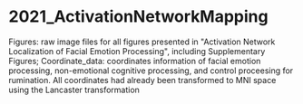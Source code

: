 # 2021_ActivationNetworkMapping
Figures: raw image files for all figures presented in "Activation Network Localization of Facial Emotion Processing", including Supplementary Figures;
Coordinate_data: coordinates information of facial emotion processing, non-emotional cognitive processing, and control proceesing for rumination. All coordinates had already been transformed to MNI space using the Lancaster transformation 
